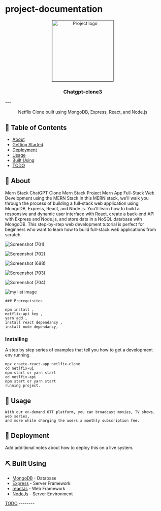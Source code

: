 # project-documentation

<p align="center">
  <a href="" rel="noopener">
 <img width=200px height=200px src="https://encrypted-tbn0.gstatic.com/images?q=tbn:ANd9GcQ1qIaIO4MDGLb6qZpdut3TfArviQIsqkmp_71ksXBSF-rsQSit " alt="Project logo"></a>
</p>

<h3 align="center">Chatgpt-clone3</h3>
---

<p align="center"> Netflix Clone built using MongoDB, Express, React, and Node.js

## 📝 Table of Contents
- [About](#about)
- [Getting Started](#getting_started)
- [Deployment](#deployment)
- [Usage](#usage)
- [Built Using](#built_using)
- [TODO](../TODO.md)

## 🧐 About <a name = "about"></a>
Mern Stack ChatGPT Clone Mern Stack Project Mern App
Full-Stack Web Development using the MERN Stack
In this MERN stack, we'll walk you through the process of building a full-stack web application using MongoDB, Express, React, and Node.js. You'll learn how to build a responsive and dynamic user interface with React, create a back-end API with Express and Node.js, and store data in a NoSQL database with MongoDB. This step-by-step web development tutorial is perfect for beginners who want to learn how to build full-stack web applications from scratch.

![Screenshot (701)](https://github.com/Shrinath-kashid/Netflix-clone/assets/136973641/72b1755b-590f-49fd-b989-e10b144d6828)

![Screenshot (702)](https://github.com/Shrinath-kashid/Netflix-clone/assets/136973641/7854fa21-428f-4c86-bab3-4ea4b9833c4b)

![Screenshot (698)](https://github.com/Shrinath-kashid/Netflix-clone/assets/136973641/e6183891-39fa-4b1f-b134-87cbd40a2340)

![Screenshot (703)](https://github.com/Shrinath-kashid/Netflix-clone/assets/136973641/e307c0d0-ce9f-427c-93b3-8abd631dd748)

![Screenshot (704)](https://github.com/Shrinath-kashid/Netflix-clone/assets/136973641/feb4dbe6-f0c0-4dad-b9db-114c85eaacf9)

![my list image](https://github.com/Shrinath-kashid/Netflix-clone/assets/136973641/1acdc6a0-ef0b-4862-bf1e-b269281d18dd)

```
### Prerequisites

npm install ,
netflix-api key ,
yarn add , 
install react dependancy ,
install node dependancy,
```
### Installing
A step by step series of examples that tell you how to get a development env running.
```
npx craete-react-app netlfix-clone
cd netlfix-ui
npm start or yarn start
cd netlfix-api
npm start or yarn start
running project.
```
## 🎈 Usage <a name="usage"></a>
```
With our on-demand OTT platform, you can broadcast movies, TV shows, web series,
and more while charging the users a monthly subscription fee.
```

## 🚀 Deployment <a name = "deployment"></a>
Add additional notes about how to deploy this on a live system.

## ⛏️ Built Using <a name = "built_using"></a>
- [MongoDB](www.mongodb.com/) - Database
- [Express](expressjs.com/) - Server Framework
- [reactJs](reactjs.org/) - Web Framework
- [NodeJs](nodejs.org/en/) - Server Environment

 [TODO](../TODO.md) --------


